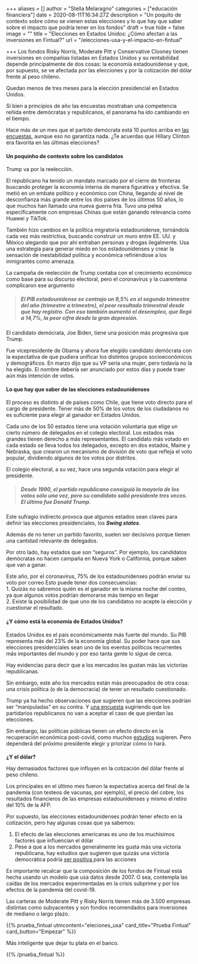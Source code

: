 +++
aliases = []
author = "Stella Melaragno"
categories = ["educación financiera"]
date = 2020-08-11T16:34:27Z
description = "Un poquito de contexto sobre cómo se vienen estas elecciones y lo que hay que saber sobre el impacto que podría tener en los fondos"
draft = true
hide = false
image = ""
title = "Elecciones en Estados Unidos: ¿Cómo afectan a las inversiones en Fintual?"
url = "/elecciones-usa-y-el-impacto-en-fintual"

+++
Los fondos Risky Norris, Moderate Pitt y Conservative Clooney tienen inversiones en compañías listadas en Estados Unidos y su rentabilidad depende principalmente de dos cosas: la economía estadounidense y que, por supuesto, se ve afectada por las elecciones y por la cotización del dólar frente al peso chileno.

Quedan menos de tres meses para la elección presidencial en Estados Unidos.

Si bien a principios de año las encuestas mostraban una competencia reñida entre demócratas y republicanos, el panorama ha ido cambiando en el tiempo.

Hace más de un mes que el partido demócrata está 10 puntos arriba en [las encuestas](https://projects.economist.com/us-2020-forecast/president), aunque eso no garantiza nada. ¿Te acuerdas que Hillary Clinton era favorita en las últimas elecciones?

#### 

#### Un poquinho de contexto sobre los candidatos

Trump va por la reelección.

El republicano ha tenido un mandato marcado por el cierre de fronteras buscando proteger la economía interna de manera figurativa y efectiva. Se metió en un embate político y económico con China, llegando al nivel de desconfianza más grande entre los dos países de los últimos 50 años, lo que muchos han llamado una nueva guerra fría. Tuvo una pelea específicamente con empresas Chinas que están ganando relevancia como Huawei y TikTok.

También hizo cambios en la política migratoria estadounidense, tornándola cada vez más restrictiva, buscando construir un muro entre EE. UU. y México alegando que por ahí entraban personas y drogas ilegalmente. Usa una estrategia para generar miedo en los estadounidenses y crear la sensación de inestabilidad política y económica refiriéndose a los inmigrantes como amenaza.

La campaña de reelección de Trump contaba con el crecimiento económico como base para su discurso electoral, pero el coronavirus y la cuarentena complicaron ese argumento

> ##### El PIB estadounidense se contrajo un 9,5% en el segundo trimestre del año (trimestre a trimestre), el peor resultado trimestral desde que hay registro. Con eso también aumentó el desempleo, que llegó a 14,7%, la peor cifra desde la gran depresión.

El candidato demócrata, Joe Biden, tiene una posición más progresiva que Trump.

Fue vicepresidente de Obama y ahora fue elegido candidato demócrata con la expectativa de que pudiera unificar los distintos grupos socioeconómicos y demográficos. En marzo dijo que su VP sería una mujer, pero todavía no la ha elegido. El nombre debería ser anunciado por estos días y puede traer aún más intención de votos.

#### Lo que hay que saber de las elecciones estadounidenses

El proceso es distinto al de países como Chile, que tiene voto directo para el cargo de presidente. Tener más de 50% de los votos de los ciudadanos no es suficiente para elegir al ganador en Estados Unidos.

Cada uno de los 50 estados tiene una votación voluntaria que elige un cierto número de delegados en el colegio electoral. Los estados más grandes tienen derecho a más representantes. El candidato más votado en cada estado se lleva todos los delegados, excepto en dos estados, Maine y Nebraska, que crearon un mecanismo de división de voto que refleja el voto popular, dividiendo algunos de los votos por distritos.

El colegio electoral, a su vez, hace una segunda votación para elegir al presidente.

> ##### Desde 1990, el partido republicano consiguió la mayoría de los votos sólo una vez, pero su candidato salió presidente tres veces. El último fue Donald Trump.

Este sufragio indirecto provoca que algunos estados sean claves para definir las elecciones presidenciales, los **_Swing states_**.

Además de no tener un partido favorito, suelen ser decisivos porque tienen una cantidad relevante de delegados.

Por otro lado, hay estados que son “seguros”. Por ejemplo, los candidatos demócratas no hacen campaña en Nueva York o California, porque saben que van a ganar.

Este año, por el coronavirus, 75% de los estadounidenses podrán enviar su voto por correo Esto puede tener dos consecuencias:  
1\. Quizás no sabremos quién es el ganador en la misma noche del conteo, ya que algunos votos podrían demorarse más tiempo en llegar  
2\. Existe la posibilidad de que uno de los candidatos no acepte la elección y cuestionar el resultado.

#### **¿Y cómo está la economía de Estados Unidos?**

Estados Unidos es el país económicamente más fuerte del mundo. Su PIB representa más del 23% de la economía global. Su poder hace que sus elecciones presidenciales sean uno de los eventos políticos recurrentes más importantes del mundo y por eso tanta gente lo sigue de cerca.

Hay evidencias para decir que a los mercados les gustan más las victorias republicanas.

Sin embargo, este año los mercados están más preocupados de otra cosa: una crisis política (o de la democracia) de tener un resultado cuestionado.

Trump ya ha hecho observaciones que sugieren que las elecciones podrían ser “manipuladas” en su contra. Y [una encuesta](https://www.economist.com/graphic-detail/2020/07/07/many-americans-are-ready-to-question-the-result-of-the-presidential-election) sugiriendo que los partidarios republicanos no van a aceptar el caso de que pierdan las elecciones.

Sin embargo, las políticas públicas tienen un efecto directo en la recuperación económica post-covid, como muchos [estudios](https://www.mckinsey.com/industries/public-and-social-sector/our-insights/lessons-from-the-past-on-how-to-revive-the-us-economy-after-covid-19#) sugieren. Pero dependerá del próximo presidente elegir y priorizar cómo lo hará.

#### 

**¿Y el dólar?**

Hay demasiados factores que influyen en la cotización del dólar frente al peso chileno.

Los principales en el último mes fueron la expectativa acerca del final de la pandemia (con testeos de vacunas, por ejemplo), el precio del cobre, los resultados financieros de las empresas estadounidenses y mismo el retiro del 10% de la AFP.

Por supuesto, las elecciones estadounidenses podrán tener efecto en la cotización, pero hay algunas cosas que ya sabemos:

1. El efecto de las elecciones americanas es uno de los muchísimos factores que influencian el dólar
2. Pese a que a los mercados generalmente les gusta más una victoria republicana, hay estudios que sugieren que quizás una victoria democrática podría [ser positiva ](https://www.nytimes.com/2020/07/24/business/joe-biden-stocks-taxes.html)para las acciones

Es importante recalcar que la composición de los fondos de Fintual está hecha usando un modelo que usa datos desde 2007. O sea, contempla las caídas de los mercados experimentadas en la crisis subprime y por los efectos de la pandemia del covid-19.

Las carteras de Moderate Pitt y Risky Norris tienen más de 3.500 empresas distintas como subyacentes y son fondos recomendados para inversiones de mediano o largo plazo.

{{% prueba_fintual
utmcontent="eleciones_usa"
card_title="Prueba Fintual"
card_button="Empezar" %}}

Más inteligente que dejar tu plata en el banco.

{{% /prueba_fintual %}}